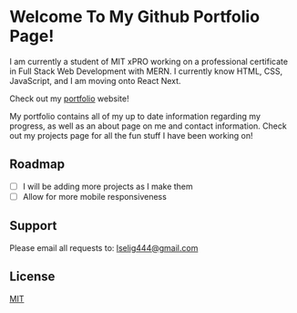 # Welcome To My Github Portfolio Page! 

I am currently a student of MIT xPRO working on a professional certificate in Full Stack Web Development with MERN. I currently know HTML, CSS, JavaScript, and I am moving onto React Next.

Check out my [portfolio](https://leahselig.github.io/) website! 

My portfolio contains all of my up to date information regarding my progress, as well as an about page on me and contact information. Check out my projects page for all the fun stuff I have been working on!

## Roadmap

- [ ] I will be adding more projects as I make them
- [ ] Allow for more mobile responsiveness

## Support
Please email all requests to: lselig444@gmail.com

## License
[MIT](https://choosealicense.com/licenses/mit/)
